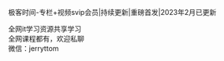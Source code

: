 极客时间-专栏+视频svip会员|持续更新|重磅首发|2023年2月已更新

全网it学习资源共享学习<br>全网课程都有，欢迎私聊<br>微信：jerryttom<br>

<img decoding="async" class="alignnone size-full wp-image-2818" src="http://xuancheng9.oss-cn-guangzhou.aliyuncs.com//2023/02/6e561-9dcc4-af474-c0d39-c5d13-1671070543-1.png" alt="">&nbsp;<img decoding="async" class="alignnone size-medium wp-image-2819" src="http://xuancheng9.oss-cn-guangzhou.aliyuncs.com//2023/02/abd7e-9130a-91f65-2e0da-e0b4c-1671070544-2.png" alt="">&nbsp;<img decoding="async" class="alignnone size-medium wp-image-2820" src="http://xuancheng9.oss-cn-guangzhou.aliyuncs.com//2023/02/47bcb-71319-860f7-ca15f-41e90-1671070545-3.png" alt="">&nbsp;<img decoding="async" class="alignnone size-medium wp-image-2821" src="http://xuancheng9.oss-cn-guangzhou.aliyuncs.com//2023/02/9bacc-9ebf9-d2b21-4186c-ac9f9-1671070545-4.png" alt="">&nbsp;<img decoding="async" class="alignnone size-medium wp-image-2822" src="http://xuancheng9.oss-cn-guangzhou.aliyuncs.com//2023/02/7fcc4-45816-29011-3325b-abe2d-1671070546-5.png" alt="">